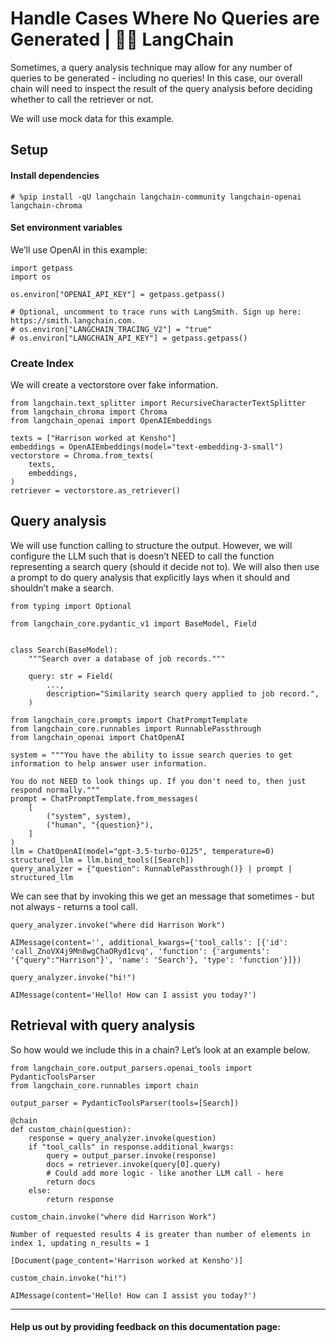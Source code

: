 # Handle Cases Where No Queries are Generated | 🦜️🔗 LangChain
Sometimes, a query analysis technique may allow for any number of queries to be generated - including no queries! In this case, our overall chain will need to inspect the result of the query analysis before deciding whether to call the retriever or not.

We will use mock data for this example.

Setup[​](#setup "Direct link to Setup")
---------------------------------------

#### Install dependencies[​](#install-dependencies "Direct link to Install dependencies")

```
# %pip install -qU langchain langchain-community langchain-openai langchain-chroma

```


#### Set environment variables[​](#set-environment-variables "Direct link to Set environment variables")

We’ll use OpenAI in this example:

```
import getpass
import os

os.environ["OPENAI_API_KEY"] = getpass.getpass()

# Optional, uncomment to trace runs with LangSmith. Sign up here: https://smith.langchain.com.
# os.environ["LANGCHAIN_TRACING_V2"] = "true"
# os.environ["LANGCHAIN_API_KEY"] = getpass.getpass()

```


### Create Index[​](#create-index "Direct link to Create Index")

We will create a vectorstore over fake information.

```
from langchain.text_splitter import RecursiveCharacterTextSplitter
from langchain_chroma import Chroma
from langchain_openai import OpenAIEmbeddings

texts = ["Harrison worked at Kensho"]
embeddings = OpenAIEmbeddings(model="text-embedding-3-small")
vectorstore = Chroma.from_texts(
    texts,
    embeddings,
)
retriever = vectorstore.as_retriever()

```


Query analysis[​](#query-analysis "Direct link to Query analysis")
------------------------------------------------------------------

We will use function calling to structure the output. However, we will configure the LLM such that is doesn’t NEED to call the function representing a search query (should it decide not to). We will also then use a prompt to do query analysis that explicitly lays when it should and shouldn’t make a search.

```
from typing import Optional

from langchain_core.pydantic_v1 import BaseModel, Field


class Search(BaseModel):
    """Search over a database of job records."""

    query: str = Field(
        ...,
        description="Similarity search query applied to job record.",
    )

```


```
from langchain_core.prompts import ChatPromptTemplate
from langchain_core.runnables import RunnablePassthrough
from langchain_openai import ChatOpenAI

system = """You have the ability to issue search queries to get information to help answer user information.

You do not NEED to look things up. If you don't need to, then just respond normally."""
prompt = ChatPromptTemplate.from_messages(
    [
        ("system", system),
        ("human", "{question}"),
    ]
)
llm = ChatOpenAI(model="gpt-3.5-turbo-0125", temperature=0)
structured_llm = llm.bind_tools([Search])
query_analyzer = {"question": RunnablePassthrough()} | prompt | structured_llm

```


We can see that by invoking this we get an message that sometimes - but not always - returns a tool call.

```
query_analyzer.invoke("where did Harrison Work")

```


```
AIMessage(content='', additional_kwargs={'tool_calls': [{'id': 'call_ZnoVX4j9Mn8wgChaORyd1cvq', 'function': {'arguments': '{"query":"Harrison"}', 'name': 'Search'}, 'type': 'function'}]})

```


```
query_analyzer.invoke("hi!")

```


```
AIMessage(content='Hello! How can I assist you today?')

```


Retrieval with query analysis[​](#retrieval-with-query-analysis "Direct link to Retrieval with query analysis")
---------------------------------------------------------------------------------------------------------------

So how would we include this in a chain? Let’s look at an example below.

```
from langchain_core.output_parsers.openai_tools import PydanticToolsParser
from langchain_core.runnables import chain

output_parser = PydanticToolsParser(tools=[Search])

```


```
@chain
def custom_chain(question):
    response = query_analyzer.invoke(question)
    if "tool_calls" in response.additional_kwargs:
        query = output_parser.invoke(response)
        docs = retriever.invoke(query[0].query)
        # Could add more logic - like another LLM call - here
        return docs
    else:
        return response

```


```
custom_chain.invoke("where did Harrison Work")

```


```
Number of requested results 4 is greater than number of elements in index 1, updating n_results = 1

```


```
[Document(page_content='Harrison worked at Kensho')]

```


```
custom_chain.invoke("hi!")

```


```
AIMessage(content='Hello! How can I assist you today?')

```


* * *

#### Help us out by providing feedback on this documentation page: